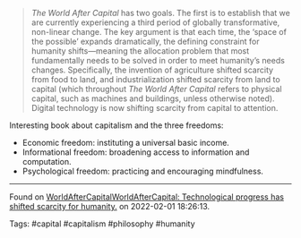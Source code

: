 > _The World After Capital_ has two goals. The first is to establish that we are currently experiencing a third period of globally transformative, non-linear change. The key argument is that each time, the ‘space of the possible’ expands dramatically, the defining constraint for humanity shifts—meaning the allocation problem that most fundamentally needs to be solved in order to meet humanity’s needs changes. Specifically, the invention of agriculture shifted scarcity from food to land, and industrialization shifted scarcity from land to capital (which throughout _The World After Capital_ refers to physical capital, such as machines and buildings, unless otherwise noted). Digital technology is now shifting scarcity from capital to attention.

Interesting book about capitalism and the three freedoms:
-   Economic freedom: instituting a universal basic income.
-   Informational freedom: broadening access to information and computation.
-   Psychological freedom: practicing and encouraging mindfulness.

---
Found on [WorldAfterCapitalWorldAfterCapital: Technological progress has shifted scarcity for humanity.](https://github.com/WorldAfterCapital/WorldAfterCapital) on 2022-02-01 18:26:13.

Tags: #capital #capitalism #philosophy #humanity